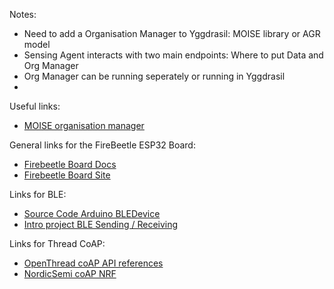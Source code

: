 Notes:
- Need to add a Organisation Manager to Yggdrasil: MOISE library or AGR model
- Sensing Agent interacts with two main endpoints: Where to put Data and Org Manager
- Org Manager can be running seperately or running in Yggdrasil
- 

Useful links:
- [MOISE organisation manager](https://github.com/moise-lang/moise?tab=readme-ov-file)

General links for the FireBeetle ESP32 Board:

- [Firebeetle Board Docs](https://raw.githubusercontent.com/Robert-MARKII/Document/master/FireBeetle%20Board-ESP32%20User%20Manual%20update.pdf)
- [Firebeetle Board Site](https://wiki.dfrobot.com/FireBeetle_Board_ESP32_E_SKU_DFR0654#target_0)

Links for BLE:

- [Source Code Arduino BLEDevice](https://github.com/espressif/arduino-esp32/blob/master/libraries/BLE/src/BLEDevice.h)
- [Intro project BLE Sending / Receiving](https://randomnerdtutorials.com/esp32-ble-server-client/)

Links for Thread CoAP:

- [OpenThread coAP API references](https://openthread.io/reference/group/api-coap)
- [NordicSemi coAP NRF](https://docs.nordicsemi.com/bundle/ncs-latest/page/nrf/samples/openthread/coap_server/README.html)
